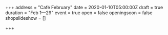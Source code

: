 +++
address = "Café February"
date = 2020-01-10T05:00:00Z
draft = true
duration = "Feb 1—29"
event = true
open = false
openingsoon = false
shopslideshow = []

+++
